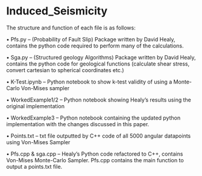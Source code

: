 # Induced_Seismicity

The structure and function of each file is as follows:

•	Pfs.py – (Probability of Fault Slip) Package written by David Healy, contains the python code required to perform many of the calculations.

•	Sga.py – (Structured geology Algorithms) Package written by David Healy, contains the python code for geological functions (calculate shear stress, convert cartesian to spherical coordinates etc.)

•	K-Test.ipynb – Python notebook to show k-test validity of using a Monte-Carlo Von-Mises sampler

•	WorkedExample1/2 – Python notebook showing Healy’s results using the original implementation

•	WorkedExample3 – Python notebook containing the updated python implementation with the changes discussed in this paper. 

•	Points.txt – txt file outputted by C++ code of all 5000 angular datapoints using Von-Mises Sampler

•	Pfs.cpp & sga.cpp – Healy’s Python code refactored to C++, contains Von-Mises Monte-Carlo Sampler. Pfs.cpp contains the main function to output a points.txt file.

